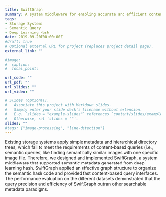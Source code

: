 ```yaml
---
title: SwiftGraph
summary: A system middleware for enabling accurate and efficient content-based semantic queries in storage systems through deep learning hash
tags:
- Storage Systems
- Semantic Query
- Deep Learning Hash
date: 2019-09-20T00:00:00Z
#draft: true
# Optional external URL for project (replaces project detail page).
external_link: ""

#image:
#  caption:
#  focal_point:

url_code: ""
url_pdf: ""
url_slides: ""
url_video: ""

# Slides (optional).
#   Associate this project with Markdown slides.
#   Simply enter your slide deck's filename without extension.
#   E.g. `slides = "example-slides"` references `content/slides/example-slides.md`.
#   Otherwise, set `slides = ""`.
slides: ""
#tags: ["image-processing", "line-detection"]
---
```

Existing storage systems apply simple metadata and hierarchical directory trees, which fail to meet the requirements of content-based queries (i.e., semantic queries) like finding semantically similar images with one specific image file. Therefore, we designed and implemented SwiftGraph, a system middleware that supported semantic metadata generated from deep learning hash. SwiftGraph applied an effective graph structure to organize the semantic hash code and provided fast content-based query interfaces. The performance evaluation on the different datasets demonstrated that the query precision and efficiency of SwiftGraph outran other searchable metadata paradigms.

<!-- <b>My role: I was the first leader of the SwiftGraph project and completed most of the work for the system. Finally, thanks to my collaborators and mentors, the extended version of SwiftGraph, CSS, was accepted to DAC'20.</b> -->
